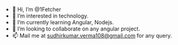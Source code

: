 - 👋 Hi, I’m @1Fetcher
- 👀 I’m interested in technology.
- 🌱 I’m currently learning Angular, Nodejs.
- 💞️ I’m looking to collaborate on any angular project.
- 📫 Mail me at sudhirkumar.verma108@gmail.com for any query.


<!---
1Fetcher/1Fetcher is a ✨ special ✨ repository because its `README.md` (this file) appears on your GitHub profile.
You can click the Preview link to take a look at your changes.
--->
